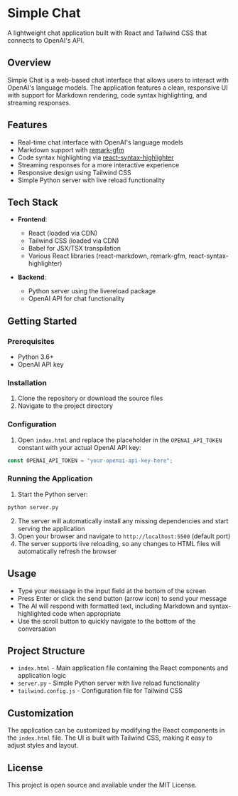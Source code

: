 # Simple Chat

A lightweight chat application built with React and Tailwind CSS that connects to OpenAI's API.

## Overview

Simple Chat is a web-based chat interface that allows users to interact with OpenAI's language models. The application features a clean, responsive UI with support for Markdown rendering, code syntax highlighting, and streaming responses.

## Features

- Real-time chat interface with OpenAI's language models
- Markdown support with [remark-gfm](https://github.com/remarkjs/remark-gfm)
- Code syntax highlighting via [react-syntax-highlighter](https://github.com/react-syntax-highlighter/react-syntax-highlighter)
- Streaming responses for a more interactive experience
- Responsive design using Tailwind CSS
- Simple Python server with live reload functionality

## Tech Stack

- **Frontend**:
  - React (loaded via CDN)
  - Tailwind CSS (loaded via CDN)
  - Babel for JSX/TSX transpilation
  - Various React libraries (react-markdown, remark-gfm, react-syntax-highlighter)

- **Backend**:
  - Python server using the livereload package
  - OpenAI API for chat functionality

## Getting Started

### Prerequisites

- Python 3.6+
- OpenAI API key

### Installation

1. Clone the repository or download the source files
2. Navigate to the project directory

### Configuration

1. Open `index.html` and replace the placeholder in the `OPENAI_API_TOKEN` constant with your actual OpenAI API key:

```javascript
const OPENAI_API_TOKEN = "your-openai-api-key-here";
```

### Running the Application

1. Start the Python server:

```bash
python server.py
```

2. The server will automatically install any missing dependencies and start serving the application
3. Open your browser and navigate to `http://localhost:5500` (default port)
4. The server supports live reloading, so any changes to HTML files will automatically refresh the browser

## Usage

- Type your message in the input field at the bottom of the screen
- Press Enter or click the send button (arrow icon) to send your message
- The AI will respond with formatted text, including Markdown and syntax-highlighted code when appropriate
- Use the scroll button to quickly navigate to the bottom of the conversation

## Project Structure

- `index.html` - Main application file containing the React components and application logic
- `server.py` - Simple Python server with live reload functionality
- `tailwind.config.js` - Configuration file for Tailwind CSS

## Customization

The application can be customized by modifying the React components in the `index.html` file. The UI is built with Tailwind CSS, making it easy to adjust styles and layout.

## License

This project is open source and available under the MIT License.
